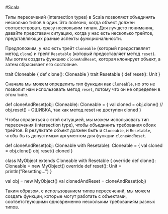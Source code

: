 
#Scala 

Типы пересечений (intersection types) в Scala позволяют объединять несколько типов в один. Это полезно, когда объект должен соответствовать сразу нескольким типам. Для лучшего понимания, давайте представим ситуацию, когда у нас есть несколько трейтов, представляющих разные аспекты функциональности.

Предположим, у нас есть трейт `Cloneable` (который предоставляет метод `clone`) и трейт `Resetable` (который предоставляет метод `reset`). Мы хотим создать функцию `cloneAndReset`, которая клонирует объект, а затем сбрасывает его состояние.

trait Cloneable {
  def clone(): Cloneable
}
trait Resetable {
  def reset(): Unit
}


Сначала мы можем определить тип функции как `Cloneable`, но это не позволит нам использовать метод `reset`, потому что он не определен в этом типе.

def cloneAndReset(obj: Cloneable): Cloneable = {
  val cloned = obj.clone()
  // obj.reset() - ОШИБКА, так как метод reset не доступен
  cloned
}


Чтобы справиться с этой ситуацией, мы можем использовать тип пересечения (intersection type), чтобы объединить требования обоих трейтов. В результате объект должен быть и `Cloneable`, и `Resetable`, чтобы быть допустимым аргументом для функции `cloneAndReset`.

def cloneAndReset(obj: Cloneable with Resetable): Cloneable = {
  val cloned = obj.clone()
  obj.reset()
  cloned
}

class MyObject extends Cloneable with Resetable {
  override def clone(): Cloneable = new MyObject()
  override def reset(): Unit = println("Resetting...")
}

val obj = new MyObject()
val clonedAndReset = cloneAndReset(obj)

Таким образом, с использованием типов пересечений, мы можем создать функции, которые могут работать с объектами, соответствующими одновременно нескольким требованиям разных типов.